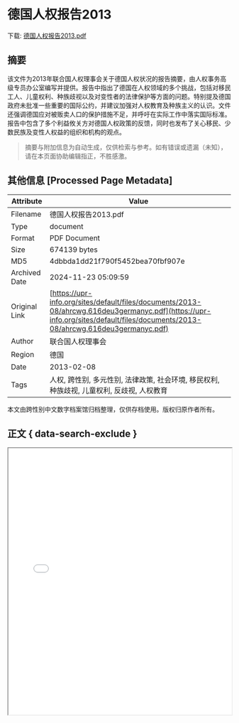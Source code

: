 # 德国人权报告2013

<!-- tcd_download_link -->
下载: <a href="../德国人权报告2013.pdf" download>德国人权报告2013.pdf</a>
<!-- tcd_download_link_end -->

## 摘要

<!-- tcd_abstract -->
该文件为2013年联合国人权理事会关于德国人权状况的报告摘要，由人权事务高级专员办公室编写并提供。报告中指出了德国在人权领域的多个挑战，包括对移民工人、儿童权利、种族歧视以及对变性者的法律保护等方面的问题。特别提及德国政府未批准一些重要的国际公约，并建议加强对人权教育及种族主义的认识。文件还强调德国应对被贩卖人口的保护措施不足，并呼吁在实际工作中落实国际标准。报告中包含了多个利益攸关方对德国人权政策的反馈，同时也发布了关心移民、少数民族及变性人权益的组织和机构的观点。

<!-- tcd_abstract_end -->

> 摘要与附加信息为自动生成，仅供检索与参考。如有错误或遗漏（未知），请在本页面协助编辑指正，不胜感激。

## 其他信息 [Processed Page Metadata]

| Attribute       | Value                                  |
|-----------------|----------------------------------------|
| Filename        | 德国人权报告2013.pdf                             |
| Type            | document                                 |
| Format          | PDF Document                               |
| Size            | 674139 bytes                           |
| MD5             | 4dbbda1dd21f790f5452bea70fbf907e                                  |
| Archived Date   | 2024-11-23 05:09:59                             |
| Original Link   | [https://upr-info.org/sites/default/files/documents/2013-08/ahrcwg.616deu3germanyc.pdf](https://upr-info.org/sites/default/files/documents/2013-08/ahrcwg.616deu3germanyc.pdf)                         |
| Author          | 联合国人权理事会                               |
| Region          | 德国                               |
| Date            | 2013-02-08                                 |
| Tags            | 人权, 跨性别, 多元性别, 法律政策, 社会环境, 移民权利, 种族歧视, 儿童权利, 反歧视, 人权教育                                 |

本文由跨性别中文数字档案馆归档整理，仅供存档使用。版权归原作者所有。


## 正文 { data-search-exclude }

<!-- tcd_main_text -->
<iframe src="../德国人权报告2013.pdf" width="100%" height="600px">
    <p>无法显示PDF，请下载查看。</p>
</iframe>
<!-- tcd_main_text_end -->


